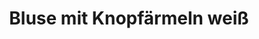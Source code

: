 ---
description_SEO: 
  Feine Bluse aus dünnem Stoff mit rundem Ausschnitt. Ärmel mit jeweils vier weissen Knöpfen von Selvii.
templateKey: produkt
new: true
available: true
category': pullover
size:
  - size: S/M
color:
  - color: Weiß
title: Bluse mit Knopfärmeln weiß
productinfo: >-
  100% Polyester.30°C Wäsche. 30°C Wäsche. Nicht bleichen. Behandlung mit Perchlorethylen. Nicht trockenreinigen. Nicht heiß bügeln.
modelinfo: 'Modelgröße 168cm.'
price: '15.40'
description: Feine Bluse aus dünnem Stoff mit rundem Ausschnitt. Ärmel mit jeweils vier weissen Knöpfen.
featuredImage: /img/06_Selvii_Bluse mit Knopfaermeln weiß_1.jpg
gallery:
  - alt: Bluse mit Knopfärmeln in weiß von selvii
    image: /img/06_Selvii_Bluse mit Knopfaermeln weiß_1.jpg
  - alt: Bluse mit Knopfärmeln in weiß von selvii
    image: /img/06_Selvii_Bluse mit Knopfaermeln weiss_2.jpg
  - alt: Bluse mit Knopfärmeln in weiß von selvii
    image: /img/06_Selvii_Bluse mit Knopfaermeln weiß_3.jpg
tags:
  - Bluse
---